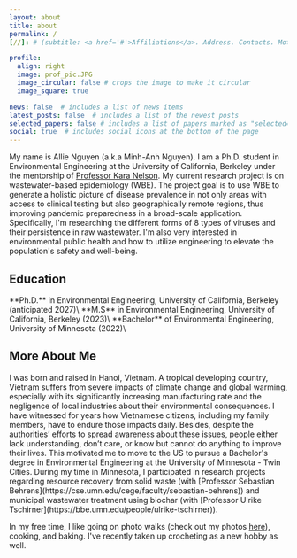 ```yaml
---
layout: about
title: about
permalink: /
[//]: # (subtitle: <a href='#'>Affiliations</a>. Address. Contacts. Moto. Etc.)

profile:
  align: right
  image: prof_pic.JPG
  image_circular: false # crops the image to make it circular
  image_square: true

news: false  # includes a list of news items
latest_posts: false  # includes a list of the newest posts
selected_papers: false # includes a list of papers marked as "selected={true}"
social: true  # includes social icons at the bottom of the page
---
```


My name is Allie Nguyen (a.k.a Minh-Anh Nguyen). I am a Ph.D. student in Environmental Engineering at the University of California, Berkeley under the mentorship of [Professor Kara Nelson](https://ce.berkeley.edu/people/faculty/nelson). My current research project is on wastewater-based epidemiology (WBE). The project goal is to use WBE to generate a holistic picture of disease prevalence in not only areas with access to clinical testing but also geographically remote regions, thus improving pandemic preparedness in a broad-scale application. Specifically, I'm researching the different forms of 8 types of viruses and their persistence in raw wastewater. I'm also very interested in environmental public health and how to utilize engineering to elevate the population's safety and well-being.

<h2>Education</h2>
**Ph.D.** in Environmental Engineering, University of California, Berkeley (anticipated 2027)\
**M.S** in Environmental Engineering, University of California, Berkeley (2023)\
**Bachelor** of Environmental Engineering, University of Minnesota (2022)\

<h2>More About Me</h2>
I was born and raised in Hanoi, Vietnam. A tropical developing country, Vietnam suffers from severe impacts of climate change and global warming, especially with its significantly increasing manufacturing rate and the negligence of local industries about their environmental consequences. I have witnessed for years how Vietnamese citizens, including my family members, have to endure those impacts daily. Besides, despite the authorities’ efforts to spread awareness about these issues, people either lack understanding, don’t care, or know but cannot do anything to improve their lives. This motivated me to move to the US to pursue a Bachelor's degree in Environmental Engineering at the University of Minnesota - Twin Cities. During my time in Minnesota, I participated in research projects regarding resource recovery from solid waste (with [Professor Sebastian Behrens](https://cse.umn.edu/cege/faculty/sebastian-behrens)) and municipal wastewater treatment using biochar (with [Professor Ulrike Tschirner](https://bbe.umn.edu/people/ulrike-tschirner)).

In my free time, I like going on photo walks (check out my photos [here](https://alliengma.wordpress.com/)), cooking, and baking. I've recently taken up crocheting as a new hobby as well.

